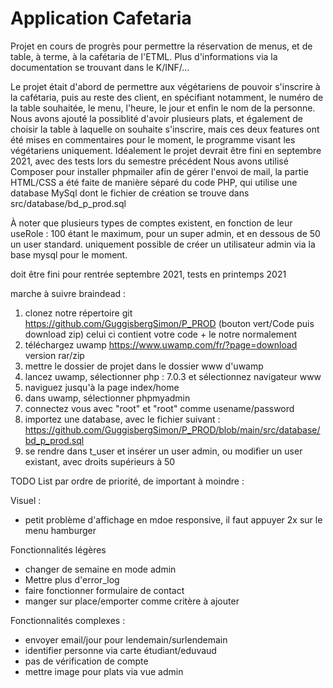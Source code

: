 # Application Cafetaria
Projet en cours de progrès pour permettre la réservation de menus, et de table, à terme, à la cafétaria de l'ETML. Plus d'informations via la documentation se trouvant dans le K/INF/...

Le projet était d'abord de permettre aux végétariens de pouvoir s'inscrire à la cafétaria, puis au reste des client, en spécifiant notamment, le numéro de la table souhaitée, le menu, l'heure, le jour et enfin le nom de la personne.
Nous avons ajouté la possiblité d'avoir plusieurs plats, et également de choisir la table à laquelle on souhaite s'inscrire, mais ces deux features ont été mises en commentaires pour le moment, le programme visant les végétariens uniquement.
Idéalement le projet devrait être fini en septembre 2021, avec des tests lors du semestre précédent
Nous avons utilisé Composer pour installer phpmailer afin de gérer l'envoi de mail, la partie HTML/CSS a été faite de manière séparé du code PHP, qui utilise une database MySql dont le fichier de création se trouve dans src/database/bd_p_prod.sql

À noter que plusieurs types de comptes existent, en fonction de leur useRole : 100 étant le maximum, pour un super admin, et en dessous de 50 un user standard. uniquement possible de créer un utilisateur admin via la base mysql pour le moment.

doit être fini pour rentrée septembre 2021, tests en printemps 2021

marche à suivre braindead :
1. clonez notre répertoire git https://github.com/GuggisbergSimon/P_PROD (bouton vert/Code puis download zip) celui ci contient votre code + le notre normalement
2. téléchargez uwamp https://www.uwamp.com/fr/?page=download version rar/zip
3. mettre le dossier de projet dans le dossier www d'uwamp
4. lancez uwamp, sélectionner php : 7.0.3 et sélectionnez navigateur www
5. naviguez jusqu'à la page index/home
6. dans uwamp, sélectionner phpmyadmin
7. connectez vous avec "root" et "root" comme usename/password
8. importez une database, avec le fichier suivant : https://github.com/GuggisbergSimon/P_PROD/blob/main/src/database/bd_p_prod.sql
9. se rendre dans t_user et insérer un user admin, ou modifier un user existant, avec droits supérieurs à 50

TODO List par ordre de priorité, de important à moindre :

Visuel :
- petit problème d'affichage en mdoe responsive, il faut appuyer 2x sur le menu hamburger

Fonctionnalités légères
- changer de semaine en mode admin
- Mettre plus d'error_log
- faire fonctionner formulaire de contact
- manger sur place/emporter comme critère à ajouter

Fonctionnalités complexes :
- envoyer email/jour pour lendemain/surlendemain
- identifier personne via carte étudiant/eduvaud
- pas de vérification de compte
- mettre image pour plats via vue admin
